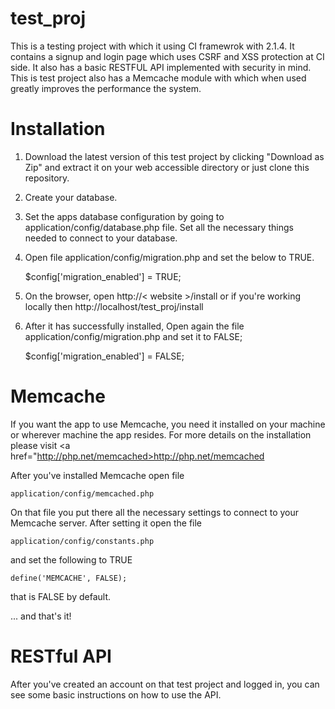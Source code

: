 # test_proj

This is a testing project with which it using CI framewrok with 2.1.4. It contains a signup and login page which uses CSRF and 
XSS protection at CI side. It also has a basic RESTFUL API implemented with security in mind. This is test project also has a 
Memcache module with which when used greatly improves the performance the system.

# Installation

1) Download the latest version of this test project by clicking "Download as Zip" and extract it on your web accessible directory
or just clone this repository.

2) Create your database.

3) Set the apps database configuration by going to application/config/database.php file. Set all the necessary things needed 
to connect to your database.

4) Open file application/config/migration.php and set the below to TRUE.

      $config['migration_enabled'] = TRUE;
      
5) On the browser, open http://< website >/install or if you're working locally then http://localhost/test_proj/install

6) After it has successfully installed, Open again the file application/config/migration.php and set it to FALSE;

      $config['migration_enabled'] = FALSE;
      
      
# Memcache

If you want the app to use Memcache, you need it installed on your machine or wherever machine the app resides. For
more details on the installation please visit <a href="http://php.net/memcached>http://php.net/memcached</a>

After you've installed Memcache open file

    application/config/memcached.php
  
On that file you put there all the necessary settings to connect to your Memcache server. After setting it open the file

    application/config/constants.php
    
and set the following to TRUE

    define('MEMCACHE', FALSE);
    
that is FALSE by default.

... and that's it!


# RESTful API

After you've created an account on that test project and logged in, you can see some basic instructions on how to use the API.
    
      
